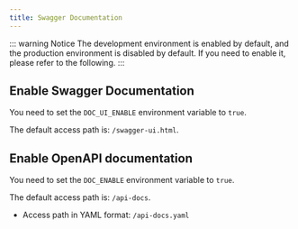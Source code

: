 ```yaml
---
title: Swagger Documentation
---
```


::: warning Notice
The development environment is enabled by default, and the production environment is disabled by default. If you need to enable it, please refer to the following.
:::

## Enable Swagger Documentation

You need to set the `DOC_UI_ENABLE` environment variable to `true`.

The default access path is: `/swagger-ui.html`.

## Enable OpenAPI documentation

You need to set the `DOC_ENABLE` environment variable to `true`.

The default access path is: `/api-docs`.

- Access path in YAML format: `/api-docs.yaml`
